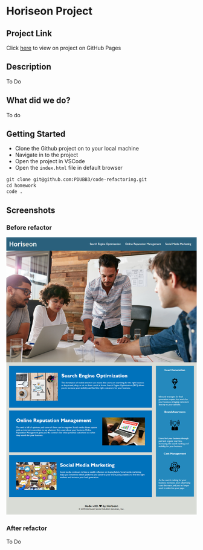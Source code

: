 # Horiseon Project

## Project Link

Click [here]() to view on project on GitHub Pages

## Description

To Do

## What did we do?

To do

## Getting Started

- Clone the Github project on to your local machine
- Navigate in to the project
- Open the project in VSCode
- Open the `index.html` file in default browser

```
git clone git@github.com:PDUBB3/code-refactoring.git
cd homework
code .
```

## Screenshots

### Before refactor

![image before refactor](./assets/images/Before-refactoring-screenshot.png "before refactoring screenshot")

### After refactor

To Do
